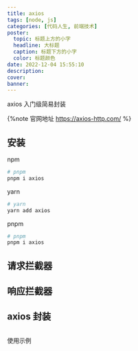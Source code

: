 ```yaml
---
title: axios
tags: [node, js]
categories: [代码人生, 前端技术]
poster:
  topic: 标题上方的小字
  headline: 大标题
  caption: 标题下方的小字
  color: 标题颜色
date: 2022-12-04 15:55:10
description:
cover:
banner:
---
```


axios 入门级简易封装

<!-- more -->

{%note 官网地址 https://axios-http.com/ %}

## 安装

npm

```bash
# pnpm
pnpm i axios
```

yarn

```bash
# yarn
yarn add axios

```

pnpm

```bash
# pnpm
pnpm i axios
```

## 请求拦截器

## 响应拦截器

## axios 封装

```ts

```

使用示例

```css

```
